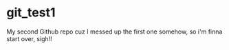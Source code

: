 # git_test1
My second Github repo cuz I messed up the first one somehow, so i'm finna start over, sigh!!
